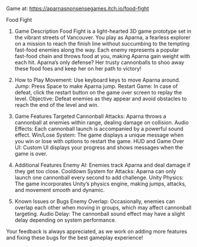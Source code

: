 Game at: https://aparnasnonsensegames.itch.io/food-fight

Food Fight

1. Game Description
Food Fight is a light-hearted 3D game prototype set in the vibrant streets of Vancouver. You play as Aparna, a fearless explorer on a mission to reach the finish line without succumbing to the tempting fast-food enemies along the way. Each enemy represents a popular fast-food chain and throws food at you, making Aparna gain weight with each hit. Aparna’s only defense? Her trusty cannonballs to shoo away these food foes and keep her on her path to victory!

2. How to Play
Movement: Use keyboard keys to move Aparna around.
Jump: Press Space to make Aparna jump.
Restart Game: In case of defeat, click the restart button on the game over screen to replay the level.
Objective:
Defeat enemies as they appear and avoid obstacles to reach the end of the level and win.

3. Game Features
Targeted Cannonball Attacks: Aparna throws a cannonball at enemies within range, dealing damage on collision.
Audio Effects: Each cannonball launch is accompanied by a powerful sound effect.
Win/Lose System: The game displays a unique message when you win or lose with options to restart the game.
HUD and Game Over UI: Custom UI displays your progress and shows messages when the game is over.

4. Additional Features
Enemy AI: Enemies track Aparna and deal damage if they get too close.
Cooldown System for Attacks: Aparna can only launch one cannonball every second to add challenge.
Unity Physics: The game incorporates Unity’s physics engine, making jumps, attacks, and movement smooth and dynamic.

5. Known Issues or Bugs
Enemy Overlap: Occasionally, enemies can overlap each other when moving in groups, which may affect cannonball targeting.
Audio Delay: The cannonball sound effect may have a slight delay depending on system performance.


Your feedback is always appreciated, as we work on adding more features and fixing these bugs for the best gameplay experience!
